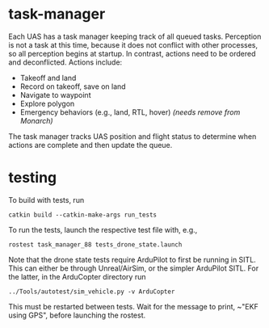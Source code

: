 # task-manager

Each UAS has a task manager keeping track of all queued tasks. Perception is not a task at this time, because it does not conflict with other processes, so all perception begins at startup. In contrast, actions need to be ordered and deconflicted. Actions include:
* Takeoff and land 
* Record on takeoff, save on land
* Navigate to waypoint
* Explore polygon 
* Emergency behaviors (e.g., land, RTL, hover) *(needs remove from Monarch)*

The task manager tracks UAS position and flight status to determine when actions are complete and then update the queue.

# testing

To build with tests, run

`catkin build --catkin-make-args run_tests`

To run the tests, launch the respective test file with, e.g.,

`rostest task_manager_88 tests_drone_state.launch`

Note that the drone state tests require ArduPilot to first be running in SITL. This can either be through Unreal/AirSim, or the simpler ArduPilot SITL. For the latter, in the ArduCopter directory run

`../Tools/autotest/sim_vehicle.py -v ArduCopter`

This must be restarted between tests. Wait for the message to print, ~"EKF using GPS", before launching the rostest.